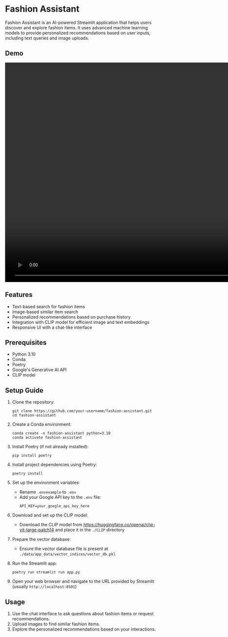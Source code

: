 # Fashion Assistant

Fashion Assistant is an AI-powered Streamlit application that helps users discover and explore fashion items. It uses advanced machine learning models to provide personalized recommendations based on user inputs, including text queries and image uploads.

## Demo

<!-- [Project Demo Video](fashion_trend/assets/demo.mp4) -->
<video width="1820" height="720" controls>
  <source src="fashion_trend/assets/demo.mp4" type="video/mp4">
  Your browser does not support the video tag.
</video>


## Features

- Text-based search for fashion items
- Image-based similar item search
- Personalized recommendations based on purchase history
- Integration with CLIP model for efficient image and text embeddings
- Responsive UI with a chat-like interface

## Prerequisites

- Python 3.10
- Conda
- Poetry
- Google's Generative AI API
- CLIP model

## Setup Guide

1. Clone the repository:
   ```
   git clone https://github.com/your-username/fashion-assistant.git
   cd fashion-assistant
   ```

2. Create a Conda environment:
   ```
   conda create -n fashion-assistant python=3.10
   conda activate fashion-assistant
   ```

3. Install Poetry (if not already installed):
   ```
   pip install poetry
   ```

4. Install project dependencies using Poetry:
   ```
   poetry install
   ```

5. Set up the environment variables:
   - Rename `.envexample` to `.env`
   - Add your Google API key to the `.env` file:
     ```
     API_KEY=your_google_api_key_here
     ```

6. Download and set up the CLIP model:
   - Download the CLIP model from https://huggingface.co/openai/clip-vit-large-patch14 and place it in the `./CLIP` directory

7. Prepare the vector database:
   - Ensure the vector database file is present at `./data/app_data/vector_indices/vector_db.pkl`

8. Run the Streamlit app:
   ```
   poetry run streamlit run app.py
   ```

9. Open your web browser and navigate to the URL provided by Streamlit (usually `http://localhost:8501`)

## Usage

1. Use the chat interface to ask questions about fashion items or request recommendations.
2. Upload images to find similar fashion items.
3. Explore the personalized recommendations based on your interactions.
